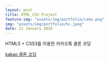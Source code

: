 ```yaml
---
layout: post
title: HTML_CSS Project
feature-img: "assets/img/portfolio/cake.png"
img: "assets/img/portfolio/hc.jpeg"
date: 21 January 2020
---
```


HTML5 + CSS3를 이용한 카카오톡 클론 코딩

<a href="https://starsol89.github.io/kakao-clone/">kakao 클론 코딩</a>

